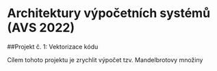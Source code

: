 # Architektury výpočetních systémů (AVS 2022)

##Projekt č. 1: Vektorizace kódu

Cílem tohoto projektu je zrychlit výpočet tzv. Mandelbrotovy množiny
